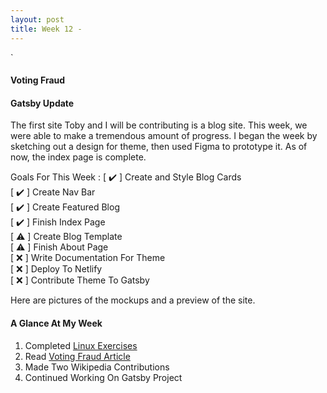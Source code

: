 ```yaml
---
layout: post
title: Week 12 - 
---
```

`

<!-- Read this article: https://opensource.com/article/19/9/voting-fraud-open-source-solution? and write your thoughts about it  -->
#### Voting Fraud



<!-- Continue to chronicle your progress on your project contributions. -->
#### Gatsby Update
The first site Toby and I will be contributing is a blog site. This week, we were able to make a tremendous amount of progress. I began the week by sketching out a design for theme, then used Figma to prototype it. As of now, the index page is complete.

Goals For This Week :
[ ✔️ ] Create and Style Blog Cards <br/>
[ ✔️ ] Create Nav Bar <br/>
[ ✔️ ] Create Featured Blog <br/>
[ ✔️ ] Finish Index Page <br/>
[ ⚠️ ] Create Blog Template <br/>
[ ⚠️ ] Finish About Page <br/>
[ ❌ ] Write Documentation For Theme <br/>
[ ❌ ] Deploy To Netlify <br/>
[ ❌ ] Contribute Theme To Gatsby <br/>

Here are pictures of the mockups and a preview of the site.



#### A Glance At My Week
1. Completed [Linux Exercises]
3. Read [Voting Fraud Article]
4. Made Two Wikipedia Contributions
5. Continued Working On Gatsby Project



<!-- L I N K S -->
[Linux Exercises]:http://www.compsci.hunter.cuny.edu/~sweiss/course_materials/csci395.86/slides/linux_command_tutorial_01.html#81

[Voting Fraud Article]:https://opensource.com/article/19/9/voting-fraud-open-source-solution?
